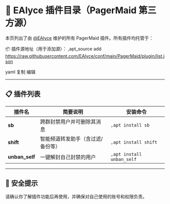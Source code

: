 # 🌟 EAlyce 插件目录（PagerMaid 第三方源）

本页列出了由 [@EAlyce](https://t.me/EAlyce) 维护的所有 PagerMaid 插件。所有插件均托管于：

📦 插件源地址（用于添加源）：
,apt_source add https://raw.githubusercontent.com/EAlyce/conf/main/PagerMaid/plugin/list.json

yaml
复制
编辑

---

## 📋 插件列表

| 插件名        | 简要说明                             | 安装命令             |
|---------------|--------------------------------------|----------------------|
| **sb**        | 跨群封禁用户并可删除其消息          | `,apt install sb`        |
| **shift**     | 智能频道转发助手（含过滤/备份等）   | `,apt install shift`     |
| **unban_self**| 一键解封自己封禁的用户               | `,apt install unban_self` |

---

## 🔐 安全提示

请确认你了解插件功能后再使用，并确保对自己使用的账号和权限负责。
